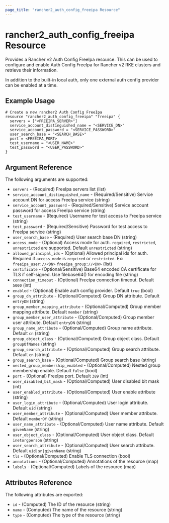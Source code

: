 ```yaml
---
page_title: "rancher2_auth_config_freeipa Resource"
---
```


# rancher2\_auth\_config\_freeipa Resource

Provides a Rancher v2 Auth Config FreeIpa resource. This can be used to configure and enable Auth Config FreeIpa for Rancher v2 RKE clusters and retrieve their information.

In addition to the built-in local auth, only one external auth config provider can be enabled at a time.

## Example Usage

```hcl
# Create a new rancher2 Auth Config FreeIpa
resource "rancher2_auth_config_freeipa" "freeipa" {
  servers = ["<FREEIPA_SERVER>"]
  service_account_distinguished_name = "<SERVICE_DN>"
  service_account_password = "<SERVICE_PASSWORD>"
  user_search_base = "<SEARCH_BASE>"
  port = <FREEIPA_PORT>
  test_username = "<USER_NAME>"
  test_password = "<USER_PASSWORD>"
}
```

## Argument Reference

The following arguments are supported:

* `servers` - (Required) FreeIpa servers list (list)
* `service_account_distinguished_name` - (Required/Sensitive) Service account DN for access FreeIpa service (string)
* `service_account_password` - (Required/Sensitive) Service account password for access FreeIpa service (string)
* `test_username` - (Required) Username for test access to FreeIpa service (string)
* `test_password` - (Required/Sensitive) Password for test access to FreeIpa service (string)
* `user_search_base` - (Required) User search base DN (string)
* `access_mode` - (Optional) Access mode for auth. `required`, `restricted`, `unrestricted` are supported. Default `unrestricted` (string)
* `allowed_principal_ids` - (Optional) Allowed principal ids for auth. Required if `access_mode` is `required` or `restricted`. Ex: `freeipa_user://<DN>`  `freeipa_group://<DN>` (list)
* `certificate` - (Optional/Sensitive) Base64 encoded CA certificate for TLS if self-signed. Use filebase64(<FILE>) for encoding file (string)
* `connection_timeout` - (Optional) FreeIpa connection timeout. Default `5000` (int)
* `enabled` - (Optional) Enable auth config provider. Default `true` (bool)
* `group_dn_attribute` - (Optional/Computed) Group DN attribute. Default `entryDN` (string)
* `group_member_mapping_attribute` - (Optional/Computed) Group member mapping attribute. Default `member` (string)
* `group_member_user_attribute` - (Optional/Computed) Group member user attribute. Default `entryDN` (string)
* `group_name_attribute` - (Optional/Computed) Group name attribute. Default `cn` (string)
* `group_object_class` - (Optional/Computed) Group object class. Default `groupOfNames` (string)
* `group_search_attribute` - (Optional/Computed) Group search attribute. Default `cn` (string)
* `group_search_base` - (Optional/Computed) Group search base (string)
* `nested_group_membership_enabled` - (Optional/Computed) Nested group membership enable. Default `false` (bool)
* `port` - (Optional) FreeIpa port. Default `389` (int)
* `user_disabled_bit_mask` - (Optional/Computed) User disabled bit mask (int)
* `user_enabled_attribute` - (Optional/Computed) User enable attribute (string)
* `user_login_attribute` - (Optional/Computed) User login attribute. Default `uid` (string)
* `user_member_attribute` - (Optional/Computed) User member attribute. Default `memberOf` (string)
* `user_name_attribute` - (Optional/Computed) User name attribute. Default `givenName` (string)
* `user_object_class` - (Optional/Computed) User object class. Default `inetorgperson` (string)
* `user_search_attribute` - (Optional/Computed) User search attribute. Default `uid|sn|givenName` (string)
* `tls` - (Optional/Computed) Enable TLS connection (bool)
* `annotations` - (Optional/Computed) Annotations of the resource (map)
* `labels` - (Optional/Computed) Labels of the resource (map)

## Attributes Reference

The following attributes are exported:

* `id` - (Computed) The ID of the resource (string)
* `name` - (Computed) The name of the resource (string)
* `type` - (Computed) The type of the resource (string)
